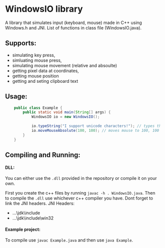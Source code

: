# WindowsIO library

A library that simulates input (keyboard, mouse) made in C++ using Windows.h and JNI.
List of functions in class file (WindowsIO.java).

## Supports:
 - simulating key press,
 - simluating mouse press,
 - simulating mouse movement (relative and absoulte)
 - getting pixel data at coordinates,
 - getting mouse position
 - getting and seting clipboard text

## Usage:
```java
    public class Example {
        public static void main(String[] args) {
            WindowsIO io = new WindowsIO();
            
            io.typeString("I support unicode characters!"); // types the string to the focused input
            io.moveMouseAbsolute(100, 100); // moves mouse to 100, 100 on the main monitor
        }   
    }
```

## Compiling and Running:
#### DLL:
You can either use the `.dll` provided in the repository or compile it on your own.

First you create the c++ files by running `javac -h . WindowsIO.java`.
Then to compile the `.dll` use whichever c++ compiler you have. Dont forget to link the JNI headers.
JNI Headers:
 - ...\jdk<version>\include
 - ...\jdk<version>\include\win32

#### Example project:
To compile use `javac Example.java` and then use `java Example`.